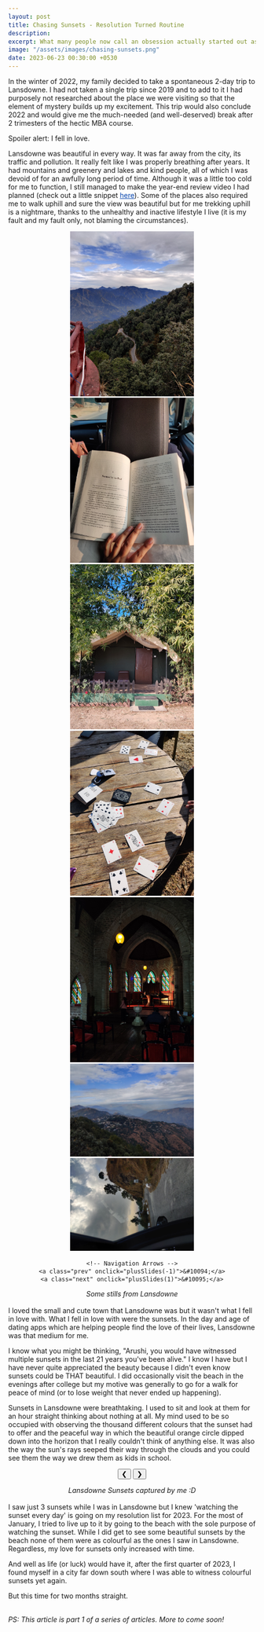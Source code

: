 ```yaml
---
layout: post
title: Chasing Sunsets - Resolution Turned Routine
description: 
excerpt: What many people now call an obsession actually started out as a resolution. In the very first blog post of 2023, I talk about how an (almost) spontaneous new year trip gave rise to a new love interest (hint - sunsets) and how it slowly turned into a habit.
image: "/assets/images/chasing-sunsets.png"
date: 2023-06-23 00:30:00 +0530
---
```


In the winter of 2022, my family decided to take a spontaneous 2-day trip to Lansdowne. I had not taken a single trip since 2019 and to add to it I had purposely not researched about the place we were visiting so that the element of mystery builds up my excitement. This trip would also conclude 2022 and would give me the much-needed (and well-deserved) break after 2 trimesters of the hectic MBA course.

Spoiler alert: I fell in love.

Lansdowne was beautiful in every way. It was far away from the city, its traffic and pollution. It really felt like I was properly breathing after years. It had mountains and greenery and lakes and kind people, all of which I was devoid of for an awfully long period of time. Although it was a little too cold for me to function, I still managed to make the year-end review video I had planned (check out a little snippet <a href="https://youtu.be/MkPVygZQP4I" style="color:#0645AD">here</a>). Some of the places also required me to walk uphill and sure the view was beautiful but for me trekking uphill is a nightmare, thanks to the unhealthy and inactive lifestyle I live (it is my fault and my fault only, not blaming the circumstances).

<html>
<head>
  <title>Manual Slideshow with Navigation Arrows</title>
  <style>
    .slideshow-container {
      position: relative;
      width: 100%;
      max-width: 800px; /* Adjust as needed */
      margin: 0 auto;
    }

    .slide {
      display: none;
    }

    .slide img {
      width: 100%;
      height: auto;
    }

    .prev,
    .next {
      position: absolute;
      top: 50%;
      color: #fff;
      font-size: 30px;
      font-weight: bold;
      padding: 10px;
      background-color: rgba(0, 0, 0, 0.5);
      z-index: 999;
      cursor: pointer;
    }

    .prev {
      left: 10px;
    }

    .next {
      right: 10px;
    }
  </style>
</head>
<body>
<center>
  <div class="slideshow-container">
    <div class="slide">
      <img src="/assets/images/scenery_2.jpg" alt="Image 1" style="width:50%">
    </div>
    <div class="slide">
      <img src="/assets/images/reading-book.jpg" alt="Image 2" style="width:50%">
    </div>
    <div class="slide">
      <img src="/assets/images/tent.jpg" alt="Image 3" style="width:50%">
    </div>
    <div class="slide">
      <img src="/assets/images/playing-cards.jpg" alt="Image 3" style="width:50%">
    </div>
    <div class="slide">
      <img src="/assets/images/church.jpg" alt="Image 3" style="width:50%">
    </div>
     <div class="slide">
      <img src="/assets/images/scenery.jpg" alt="Image 3" style="width:50%">
    </div>
    <div class="slide">
      <img src="/assets/images/scenery_4.jpg" alt="Image 3" style="width:50%">
    </div>




    <!-- Navigation Arrows -->
    <a class="prev" onclick="plusSlides(-1)">&#10094;</a>
    <a class="next" onclick="plusSlides(1)">&#10095;</a>
  </div>
  <caption><i> Some stills from Lansdowne </i> </caption>
</center>
  <script>
    var slideIndex = 0;
    showSlide(slideIndex);

    function plusSlides(n) {
      showSlide(slideIndex += n);
    }

    function showSlide(n) {
      var slides = document.getElementsByClassName("slide");
      if (n >= slides.length) {
        slideIndex = 0;
      }
      else if (n < 0) {
        slideIndex = slides.length - 1;
      }
      for (var i = 0; i < slides.length; i++) {
        slides[i].style.display = "none";
      }
      slides[slideIndex].style.display = "block";
    }
  </script>
</body>
</html>
<br>
I loved the small and cute town that Lansdowne was but it wasn't what I fell in love with. What I fell in love with were the sunsets. In the day and age of dating apps which are helping people find the love of their lives, Lansdowne was that medium for me.

I know what you might be thinking, "Arushi, you would have witnessed multiple sunsets in the last 21 years you've been alive." I know I have but I have never quite appreciated the beauty because I didn't even know sunsets could be THAT beautiful. I did occasionally visit the beach in the evenings after college but my motive was generally to go for a walk for peace of mind (or to lose weight that never ended up happening).

Sunsets in Lansdowne were breathtaking. I used to sit and look at them for an hour straight thinking about nothing at all. My mind used to be so occupied with observing the thousand different colours that the sunset had to offer and the peaceful way in which the beautiful orange circle dipped down into the horizon that I really couldn't think of anything else. It was also the way the sun's rays seeped their way through the clouds and you could see them the way we drew them as kids in school.

<style>
.hi {display:none;}
</style>
<center>
<div class="w3-content w3-display-container">
  <img class="hi" src="/assets/images/sunset_1.jpg" style="width:50%">
  <img class="hi" src="/assets/images/sunset_2.jpg" style="width:50%">
  <img class="hi" src="/assets/images/sunset_3.JPG" style="width:50%">
  <img class="hi" src="/assets/images/sunset_4.jpg" style="width:50%">
  <img class="hi" src="/assets/images/sunset_5.jpg" style="width:50%">
 <img class="hi" src="/assets/images/sunset_6.jpg" style="width:50%">
 

  <button class="w3-button w3-black w3-display-left" onclick="plusDivs(-1)">&#10094;</button>
  <button class="w3-button w3-black w3-display-right" onclick="plusDivs(1)">&#10095;</button>
</div>
<caption><i> Lansdowne Sunsets captured by me :D </i> </caption>
</center>

<script>
var slideIndex = 1;
showDivs(slideIndex);

function plusDivs(n) {
  showDivs(slideIndex += n);
}

function showDivs(n) {
  var i;
  var x = document.getElementsByClassName("hi");
  if (n > x.length) {slideIndex = 1}
  if (n < 1) {slideIndex = x.length}
  for (i = 0; i < x.length; i++) {
    x[i].style.display = "none";  
  }
  x[slideIndex-1].style.display = "block";  
}
</script>


<br>
I saw just 3 sunsets while I was in Lansdowne but I knew 'watching the sunset every day' is going on my resolution list for 2023. For the most of January, I tried to live up to it by going to the beach with the sole purpose of watching the sunset. While I did get to see some beautiful sunsets by the beach none of them were as colourful as the ones I saw in Lansdowne. Regardless, my love for sunsets only increased with time.

And well as life (or luck) would have it, after the first quarter of 2023, I found myself in a city far down south where I was able to witness colourful sunsets yet again. 

But this time for two months straight.
<br><br>

<i> PS: This article is part 1 of a series of articles. More to come soon! </i>







